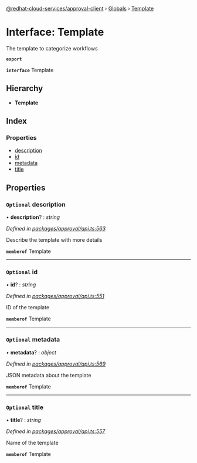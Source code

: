 [@redhat-cloud-services/approval-client](../README.md) › [Globals](../globals.md) › [Template](template.md)

# Interface: Template

The template to categorize workflows

**`export`** 

**`interface`** Template

## Hierarchy

* **Template**

## Index

### Properties

* [description](template.md#optional-description)
* [id](template.md#optional-id)
* [metadata](template.md#optional-metadata)
* [title](template.md#optional-title)

## Properties

### `Optional` description

• **description**? : *string*

*Defined in [packages/approval/api.ts:563](https://github.com/fhlavac/javascript-clients/blob/master/packages/approval/api.ts#L563)*

Describe the template with more details

**`memberof`** Template

___

### `Optional` id

• **id**? : *string*

*Defined in [packages/approval/api.ts:551](https://github.com/fhlavac/javascript-clients/blob/master/packages/approval/api.ts#L551)*

ID of the template

**`memberof`** Template

___

### `Optional` metadata

• **metadata**? : *object*

*Defined in [packages/approval/api.ts:569](https://github.com/fhlavac/javascript-clients/blob/master/packages/approval/api.ts#L569)*

JSON metadata about the template

**`memberof`** Template

___

### `Optional` title

• **title**? : *string*

*Defined in [packages/approval/api.ts:557](https://github.com/fhlavac/javascript-clients/blob/master/packages/approval/api.ts#L557)*

Name of the template

**`memberof`** Template
